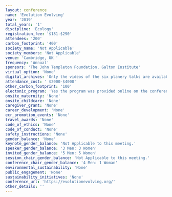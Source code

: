```yaml
---
layout: conference 
name: 'Evolution Evolving'
year: '2019'
total_years: '1'
discipline: 'Ecology'
registration_fee: '$181-$290'
attendees: '200'
carbon_footprint: '400'
society_name: 'Not Applicable'
society_members: 'Not Applicable'
venue: 'Cambridge, UK '
frequency: 'Annual'
sponsors: 'The John Templeton Foundation, Galton Institute'
virtual_option: 'None'
digital_archives: 'Only the videos of the six planery talks are available on Youtube'
attendance_cost: ' $2000-$4000'
other_carbon_footprint: '100'
electonic_program: 'Yes the program was provided online on the conference website.'
onsite_maternity: 'None'
onsite_childcare: 'None'
caregiver_grant: 'None'
career_development: 'None'
ecr_promotion_events: 'None'
travel_awards: 'None'
code_of_ethics: 'None'
code_of_conduct: 'None'
safety_instructions: 'None'
gender_balance: 'None'
keynote_gender_balance: 'Not Applicable to this meeting.'
speaker_gender_balance: '3 Men: 3 Women'
invited_gender_balance: '5 Men: 5 Women'
session_chair_gender_balance: 'Not Applicable to this meeting.'
conference_chair_gender_balance: '4 Men: 1 Woman'
environmental_sustainability: 'None'
public_engagement: 'None'
sustainability_initiatives: 'None'
conference_url: 'https://evolutionevolving.org/'
other_details: ''
---
```

